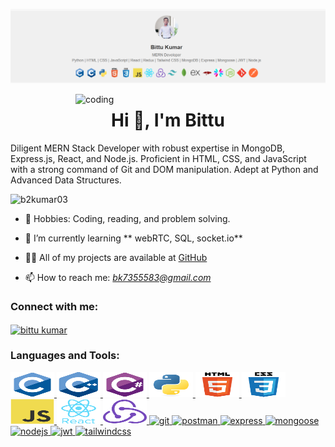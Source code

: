 ![logo](https://github.com/B2Kumar03/project2Image/blob/main/banner.png?raw=true)



<img src="https://globaleducation.s3.ap-south-1.amazonaws.com/globaledu/gif/front-end-development.gif" alt="coding" width="400" align="right">
<h1 align="center">Hi 👋, I'm Bittu</h1>
<p align="left">Diligent MERN Stack Developer with robust expertise in MongoDB, Express.js, React, and Node.js. Proficient in HTML, CSS, and JavaScript with a strong command of Git and DOM manipulation. Adept at Python and Advanced Data Structures.</p>

<p align="left"> <img src="https://komarev.com/ghpvc/?username=b2kumar03&label=Profile%20views&color=0e75b6&style=flat" alt="b2kumar03" /> </p>

- 🎨 Hobbies: Coding, reading, and problem solving.

- 🌱 I’m currently learning ** webRTC, SQL, socket.io**

- 👨‍💻 All of my projects are available at [GitHub](https://github.com/B2Kumar03?tab=repositories)

- 📫 How to reach me: *bk7355583@gmail.com*



<h3 align="left">Connect with me:</h3>
<p align="left">
<a href="https://www.linkedin.com/in/bittu-kumar-2b54b0267/" target="_blank"><img align="center" src="https://raw.githubusercontent.com/rahuldkjain/github-profile-readme-generator/master/src/images/icons/Social/linked-in-alt.svg" alt="bittu kumar" height="30" width="40" /></a>
</p>

<h3 align="left">Languages and Tools:</h3>
<p align="left"> <a href="https://www.cprogramming.com/" target="_blank" rel="noreferrer"> <img src="https://raw.githubusercontent.com/devicons/devicon/master/icons/c/c-original.svg" alt="c" width="70" height="40"/> </a> <a href="https://www.w3schools.com/cpp/" target="_blank" rel="noreferrer"> <img src="https://raw.githubusercontent.com/devicons/devicon/master/icons/cplusplus/cplusplus-original.svg" alt="cplusplus" width="70" height="40"/> </a> <a href="https://www.w3schools.com/cs/" target="_blank" rel="noreferrer"> <img src="https://raw.githubusercontent.com/devicons/devicon/master/icons/csharp/csharp-original.svg" alt="csharp" width="70" height="40"/> </a>   <a href="https://www.python.org" target="_blank" rel="noreferrer"> <img src="https://raw.githubusercontent.com/devicons/devicon/master/icons/python/python-original.svg" alt="python" width="70" height="40"/> </a> <a href="https://www.w3.org/html/" target="_blank" rel="noreferrer"> <img src="https://raw.githubusercontent.com/devicons/devicon/master/icons/html5/html5-original-wordmark.svg" alt="html5" width="70" height="40"/> </a><a href="https://www.w3schools.com/css/" target="_blank" rel="noreferrer"> <img src="https://raw.githubusercontent.com/devicons/devicon/master/icons/css3/css3-original-wordmark.svg" alt="css3" width="70" height="40"/> </a>  <a href="https://developer.mozilla.org/en-US/docs/Web/JavaScript" target="_blank" rel="noreferrer"> <img src="https://raw.githubusercontent.com/devicons/devicon/master/icons/javascript/javascript-original.svg" alt="javascript" width="70" height="40"/> </a><a href="https://reactjs.org/" target="_blank" rel="noreferrer"> <img src="https://raw.githubusercontent.com/devicons/devicon/master/icons/react/react-original-wordmark.svg" alt="react" width="70" height="40"/> </a> <a href="https://redux.js.org" target="_blank" rel="noreferrer"> <img src="https://raw.githubusercontent.com/devicons/devicon/master/icons/redux/redux-original.svg" alt="redux" width="70" height="40"/> </a>  <a href="https://git-scm.com/" target="_blank" rel="noreferrer"> <img src="https://www.vectorlogo.zone/logos/git-scm/git-scm-icon.svg" alt="git" width="70" height="40"/> </a> <a href="https://postman.com" target="_blank" rel="noreferrer"> <img src="https://www.vectorlogo.zone/logos/getpostman/getpostman-icon.svg" alt="postman" width="50" height="40"/> </a> 
<a href="https://expressjs.com" target="_blank" rel="noreferrer">
    <img src="https://www.vectorlogo.zone/logos/expressjs/expressjs-icon.svg" alt="express" width="50" height="40"/>
</a>

<a href="https://mongoosejs.com" target="_blank" rel="noreferrer">
    <img src="https://avatars.githubusercontent.com/u/7552965?s=200&v=4" alt="mongoose" width="50" height="40"/>
</a>

<a href="https://nodejs.org" target="_blank" rel="noreferrer">
    <img src="https://www.vectorlogo.zone/logos/nodejs/nodejs-icon.svg" alt="nodejs" width="50" height="40"/>
</a>

<a href="https://jwt.io" target="_blank" rel="noreferrer">
    <img src="https://jwt.io/img/pic_logo.svg" alt="jwt" width="50" height="40"/>
</a>

<a href="https://tailwindcss.com" target="_blank" rel="noreferrer">
    <img src="https://www.vectorlogo.zone/logos/tailwindcss/tailwindcss-icon.svg" alt="tailwindcss" width="50" height="40"/>
</a>
